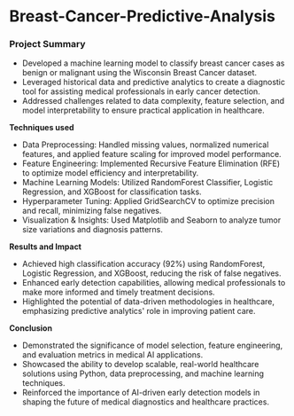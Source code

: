 # Breast-Cancer-Predictive-Analysis

### **Project Summary**
- Developed a machine learning model to classify breast cancer cases as benign or malignant using the Wisconsin Breast Cancer dataset.
- Leveraged historical data and predictive analytics to create a diagnostic tool for assisting medical professionals in early cancer detection.
- Addressed challenges related to data complexity, feature selection, and model interpretability to ensure practical application in healthcare.

**Techniques used**

 - Data Preprocessing: Handled missing values, normalized numerical features, and applied feature scaling for improved model performance.
 - Feature Engineering: Implemented Recursive Feature Elimination (RFE) to optimize model efficiency and interpretability.
 - Machine Learning Models: Utilized RandomForest Classifier, Logistic Regression, and XGBoost for classification tasks.
 - Hyperparameter Tuning: Applied GridSearchCV to optimize precision and recall, minimizing false negatives.
 - Visualization & Insights: Used Matplotlib and Seaborn to analyze tumor size variations and diagnosis patterns.

**Results and Impact**

 - Achieved high classification accuracy (92%) using RandomForest, Logistic Regression, and XGBoost, reducing the risk of false negatives.
 - Enhanced early detection capabilities, allowing medical professionals to make more informed and timely treatment decisions.
 - Highlighted the potential of data-driven methodologies in healthcare, emphasizing predictive analytics' role in improving patient care.

**Conclusion**

 - Demonstrated the significance of model selection, feature engineering, and evaluation metrics in medical AI applications.
 - Showcased the ability to develop scalable, real-world healthcare solutions using Python, data preprocessing, and machine learning techniques.
 - Reinforced the importance of AI-driven early detection models in shaping the future of medical diagnostics and healthcare practices.

